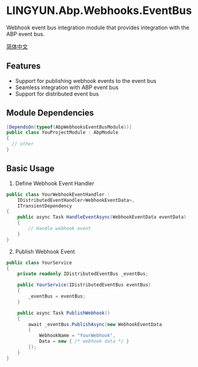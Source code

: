 # LINGYUN.Abp.Webhooks.EventBus

Webhook event bus integration module that provides integration with the ABP event bus.

[简体中文](README.md)

## Features

* Support for publishing webhook events to the event bus
* Seamless integration with ABP event bus
* Support for distributed event bus

## Module Dependencies

```csharp
[DependsOn(typeof(AbpWebhooksEventBusModule))]
public class YouProjectModule : AbpModule
{
  // other
}
```

## Basic Usage

1. Define Webhook Event Handler
```csharp
public class YourWebhookEventHandler : 
    IDistributedEventHandler<WebhookEventData>,
    ITransientDependency
{
    public async Task HandleEventAsync(WebhookEventData eventData)
    {
        // Handle webhook event
    }
}
```

2. Publish Webhook Event
```csharp
public class YourService
{
    private readonly IDistributedEventBus _eventBus;

    public YourService(IDistributedEventBus eventBus)
    {
        _eventBus = eventBus;
    }

    public async Task PublishWebhook()
    {
        await _eventBus.PublishAsync(new WebhookEventData
        {
            WebhookName = "YourWebhook",
            Data = new { /* webhook data */ }
        });
    }
}
```

